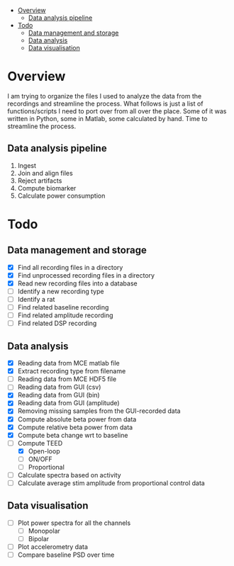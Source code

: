 - [Overview](#overview)
  - [Data analysis pipeline](#data-analysis-pipeline)
- [Todo](#todo)
  - [Data management and storage](#data-management-and-storage)
  - [Data analysis](#data-analysis)
  - [Data visualisation](#data-visualisation)

# Overview
I am trying to organize the files I used to analyze the data from the recordings and streamline the process. What follows is just a list of functions/scripts I need to port over from all over the place. Some of it was written in Python, some in Matlab, some calculated by hand. Time to streamline the process.

## Data analysis pipeline
1. Ingest
2. Join and align files
3. Reject artifacts
4. Compute biomarker
5. Calculate power consumption

# Todo
## Data management and storage
- [x] Find all recording files in a directory
- [x] Find unprocessed recording files in a directory
- [x] Read new recording files into a database
- [ ] Identify a new recording type
- [ ] Identify a rat
- [ ] Find related baseline recording
- [ ] Find related amplitude recording
- [ ] Find related DSP recording

## Data analysis
- [x] Reading data from MCE matlab file
- [x] Extract recording type from filename
- [ ] Reading data from MCE HDF5 file
- [ ] Reading data from GUI (csv)
- [x] Reading data from GUI (bin)
- [x] Reading data from GUI (amplitude)
- [x] Removing missing samples from the GUI-recorded data
- [x] Compute absolute beta power from data
- [x] Compute relative beta power from data
- [x] Compute beta change wrt to baseline
- [ ] Compute TEED
  - [x] Open-loop
  - [ ] ON/OFF
  - [ ] Proportional
- [ ] Calculate spectra based on activity
- [ ] Calculate average stim amplitude from proportional control data

## Data visualisation
- [ ] Plot power spectra for all the channels
  - [ ] Monopolar
  - [ ] Bipolar
- [ ] Plot accelerometry data
- [ ] Compare baseline PSD over time